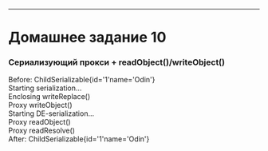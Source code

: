 ********
# Домашнее задание 10
### Сериализующий прокси + readObject()/writeObject()
Before: ChildSerializable{id='1'name='Odin'}  
Starting serialization...  
Enclosing writeReplace()  
Proxy writeObject()  
Starting DE-serialization...  
Proxy readObject()  
Proxy readResolve()  
After: ChildSerializable{id='1'name='Odin'}  
